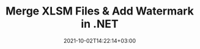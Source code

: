 ---
############################# Static ############################
layout: "autogen-gist"
date: 2021-10-02T14:22:14+03:00
draft: false
path: "total/net/merger/xlsm/"
other_out_formats: "PDF DOC DOCX DOCM DOT DOTM DOTX RTF TXT XLS XLSB XLSM XLSX XLT XLTM XLTX XLAM CSV TSV PPT PPTX PPS PPSX VDX VSDM VSDX VSSM VSSX VSTM VSTX VSX VTX ONE HTML MHT MHTML ODP ODS ODT OTP OTT EPUB ERR PS TEX XPS"
ad_headline: "Merge & Split XLSM Files | C#"
ad_description: "Efficiently Merge, Split, Move, Remove, Swap, Rotate & Extract XLSM file pages in .NET"

############################# Head ############################
head_title: "Merge & Split XLSM Files in C# .NET & Add Watermarks"
head_description: "C# .NET documents merger library to combine multiple XLSM files into one or split a single XLSM file into several files. Also move, remove, rotate, swap and extract pages from documents."

############################# Header ############################
title: "Merge XLSM Files & Add Watermark in .NET"
description: "C# .NET documents merger API to combine multiple XLSM files into a single file by joining selective number of pages or a range of pages from multiple source documents into one. Perform single document manipulation operations such as move, remove, rotate, swap and extract pages or split a single XLSM document into several resultant documents."

############################# SubMenu ############################
submenu:
    enable: false

############################# Content ############################
content:
    enable: true
    block:
    - title_left: "Merge XLSM Files & Add Watermark in C#"
      content_left: |
          Join XLSM files in C# .NET and add text or image watermarks to the single resultant document in .NET (C#, VB.NET, ASP.NET & .NET Core) applications.

          -   Instantiate **Merger** with input document
          -   Call **Join** method of **Merger** class instance and pass second source document path
          -   Call **Save** method of **Merger** class instance to save merged document
          -   Instantiate **Watermarker** with merged document as created above
          -   Create the **TextWatermark** object & set watermark properties
          -   Add watermark and save watermarked document
          
      title_right: "APIs Download & Installation Instructions"
      content_right: |
          You require `GroupDocs.Merger` & `GroupDocs.Watermark` namespaces to perform single and multiple documents merging operations within PDF, Microsoft Office, HTML, OpenDocument and many other document formats. Explore other [.NET APIs for Office documents](https://products.conholdate.com/total/net/) as offered by Conholdate.Total.
          
          Get the respective assembly files from the [downloads](https://downloads.conholdate.com/total/net) or fetch the whole package from [Nuget](https://www.nuget.org/packages/Conholdate.Total/) to add 'Conholdate.Total` directly in your workspace.
          
      gisthash: "b0bd7c35dc5a889a10fb5b032952710a"
      gistfile: "join-multiple-pdf-documents-into-one-and-add-text-watermark.cs"

    - title_left: "Split XLSM File & Add Watermarks in .NET"
      content_left: |
          Split a single XLSM document to multiple independent documents and insert image or text watermarks to each of the splitted files using C# .NET.

          -   Instantiate **Watermarker** with splitted document
          -   Instantiate watermark font, create **TextWatermark** object & set watermark properties
          -   Add watermark and save watermarked document
          -   Set output path where files will be saved after splitting
          -   Instantiate **SplitOptions** object with path of splitted file and number of pages to be splitted
          -   Create **Merger** object with input document and split using **SplitOptions**
        
      title_right: "Single Document Modification Operations"
      content_right: |
          Perform multi-functional document manipulation features in a variety of document formats such as Word, Excel spreadsheet, Presentations, RTF, PDF, Visio, HTML, OneNote, XPS and many others by adding just a few lines of C# code.

          The major single document operations include moving pages within a document to a new position, removing a single page or a collection or selected pages, swapping the page positions, extracting specific pages from the document, changing the page orientation to portrait or landscape mode and rotating the pages of the source document to 90, 180 or 270 degree angle.
          
      gisthash: "d6abb787afd61e25cc82008968907d83"
      gistfile: "add-watermark-to-a-single-document-and-split-the-document-to-multiple-documents.cs"

    - title_left: "How to Merge Word, Excel, PPTX to PDF?"
      content_left: |
          Programmatically combine multiple types of documents such as **Word** (DOC/DOCX), **Excel** (XLS/XLSX) and **PowerPoint** (PPT/PPTX) into a single compact PDF file in C# .NET Applications, keeping the same text, formatting and layout structure in the resultant document.

          -   Instantiate **Merger** with input PDF document
          -   Call **Join** method of **Merger** class instance and pass document paths one by one
          -   Call **Save** method to merge all documents as one PDF file
        
      title_right: "Image Representation of Document Pages"
      content_right: |
          Combine all popular document file formats and generate image representation of the merged document pages in **PNG**, **JPG** or **BMP** formats. You can easily preview the complete document as a whole or display some specific pages based on page numbers or page ranges.

          Join popular document file formats on different operating systems such as Windows, Linux or macOS while using platforms such as Windows Azure, Mono and Xamarin.
          
      gisthash: "a00735d92095357e41ebffd51ac75abb"
      gistfile: "merge-word-excel-powerpoint-documents-into-one-pdf-file.cs"

############################# About Formats ############################
about_formats:
    enable: false
############################# More Formats ############################
more_formats:
    enable: true
    auto: false
    other_out_formats: PDF DOC DOCX DOCM DOT DOTM DOTX RTF TXT XLS XLSB XLSM XLSX XLT XLTM XLTX XLAM CSV TSV PPT PPTX PPS PPSX VDX VSDM VSDX VSSM VSSX VSTM VSTX VSX VTX ONE HTML MHT MHTML ODP ODS ODT OTP OTT EPUB ERR PS TEX XPS
############################# Back to top ###############################
back_to_top:
  enable: true
---